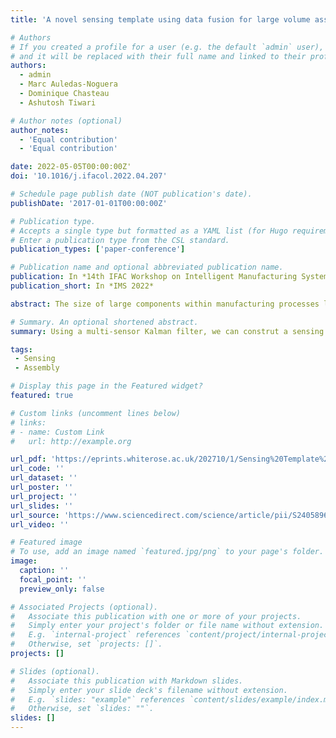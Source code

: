 ```yaml
---
title: 'A novel sensing template using data fusion for large volume assembly'

# Authors
# If you created a profile for a user (e.g. the default `admin` user), write the username (folder name) here
# and it will be replaced with their full name and linked to their profile.
authors:
  - admin
  - Marc Auledas-Noguera
  - Dominique Chasteau
  - Ashutosh Tiwari

# Author notes (optional)
author_notes:
  - 'Equal contribution'
  - 'Equal contribution'

date: 2022-05-05T00:00:00Z'
doi: '10.1016/j.ifacol.2022.04.207'

# Schedule page publish date (NOT publication's date).
publishDate: '2017-01-01T00:00:00Z'

# Publication type.
# Accepts a single type but formatted as a YAML list (for Hugo requirements).
# Enter a publication type from the CSL standard.
publication_types: ['paper-conference']

# Publication name and optional abbreviated publication name.
publication: In *14th IFAC Workshop on Intelligent Manufacturing Systems 2022*
publication_short: In *IMS 2022*

abstract: The size of large components within manufacturing processes leads to complications with automating the processes required to assemble them into larger structures. In recent years, development of multi-sensor networks and breakthroughs in measuring algorithms have allowed for the creation of novel methods of mating large components. One major challenge with deploying sensor networks into production environments is the ability to attach sensors to large volume components. This can be remedied with the use of a sensing template that acts as a pseudo-virtual jig for the assembly process where sensors are embedded onto the template, thus not interfering with the physical assembly. The key step for this sensing template is creating an algorithmic process for accurate component localisation. This paper will introduce an innovative method of using data fusion attached to a sensing template embedded in an aerospace assembly process. A sensing algorithm utilising a Kalman filter allows for accurate component mating with a low error offset and high repeatability. The results of the sensing template show how it is capable of reducing the error offset and improves the repeatability of measurements.

# Summary. An optional shortened abstract.
summary: Using a multi-sensor Kalman filter, we can construt a sensing template to allow for accurate positioning of large aerospace components.

tags:
 - Sensing
 - Assembly

# Display this page in the Featured widget?
featured: true

# Custom links (uncomment lines below)
# links:
# - name: Custom Link
#   url: http://example.org

url_pdf: 'https://eprints.whiterose.ac.uk/202710/1/Sensing%20Template%20Paper.pdf'
url_code: ''
url_dataset: ''
url_poster: ''
url_project: ''
url_slides: ''
url_source: 'https://www.sciencedirect.com/science/article/pii/S2405896322002087'
url_video: ''

# Featured image
# To use, add an image named `featured.jpg/png` to your page's folder.
image:
  caption: ''
  focal_point: ''
  preview_only: false

# Associated Projects (optional).
#   Associate this publication with one or more of your projects.
#   Simply enter your project's folder or file name without extension.
#   E.g. `internal-project` references `content/project/internal-project/index.md`.
#   Otherwise, set `projects: []`.
projects: []

# Slides (optional).
#   Associate this publication with Markdown slides.
#   Simply enter your slide deck's filename without extension.
#   E.g. `slides: "example"` references `content/slides/example/index.md`.
#   Otherwise, set `slides: ""`.
slides: []
---
```


<!-- {{% callout note %}}
Click the _Cite_ button above to demo the feature to enable visitors to import publication metadata into their reference management software.
{{% /callout %}} -->

<!-- {{% callout note %}}
Create your slides in Markdown - click the _Slides_ button to check out the example.
{{% /callout %}} -->

<!-- Add the publication's **full text** or **supplementary notes** here. You can use rich formatting such as including [code, math, and images](https://docs.hugoblox.com/content/writing-markdown-latex/). -->
